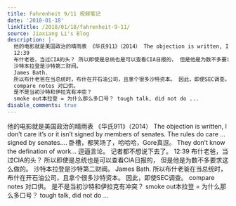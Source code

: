 ```yaml
---
title: Fahrenheit 9/11 视频笔记
date: '2018-01-18'
linkTitle: /2018/01/18/fahrenheit-9-11/
source: Jiaxiang Li's Blog
description: |-
  他的电影就是美国政治的晴雨表 《华氏911》（2014） The objection is written, I don’t care it’s or it isn’t signed by members of senates. The rules do care … signed by senates…. 卧槽，都笑场了，哈哈哈，Gore真逗。 They don’t know the defination of work… 逗逼言论。 记者都不想说下去了。
  12:39
  布什老爸，当过CIA的头？ 所以即使是总统也是可以查看CIA日报的， 但是他是为数不多要求这么做的。
  沙特本拉登是沙特第二财阀。
  James Bath.
  所以布什老爸在当总统时，布什在开石油公司，且拿个很多沙特资本。 因此，即使SEC调查。
  compare notes 对口供。
  是不是当初沙特和伊拉克有冲突？
  smoke out本拉登 = 为什么那么多口号？ tough talk, did not do ...
disable_comments: true
---
```

他的电影就是美国政治的晴雨表 《华氏911》（2014） The objection is written, I don’t care it’s or it isn’t signed by members of senates. The rules do care … signed by senates…. 卧槽，都笑场了，哈哈哈，Gore真逗。 They don’t know the defination of work… 逗逼言论。 记者都不想说下去了。
12:39
布什老爸，当过CIA的头？ 所以即使是总统也是可以查看CIA日报的， 但是他是为数不多要求这么做的。
沙特本拉登是沙特第二财阀。
James Bath.
所以布什老爸在当总统时，布什在开石油公司，且拿个很多沙特资本。 因此，即使SEC调查。
compare notes 对口供。
是不是当初沙特和伊拉克有冲突？
smoke out本拉登 = 为什么那么多口号？ tough talk, did not do ...